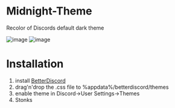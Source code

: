 # Midnight-Theme
Recolor of Discords default dark theme

![image](https://user-images.githubusercontent.com/32136346/153287912-76cf6f5b-b13f-4fa0-ac11-5beac96290d5.png)
![image](https://user-images.githubusercontent.com/32136346/153288087-3baee74a-af40-4c36-ad4e-48bd0976db4e.png)

# Installation
1. install [BetterDiscord](https://betterdiscord.app)
2. drag'n'drop the .css file to %appdata%/betterdiscord/themes
3. enable theme in Discord->User Settings->Themes
4. Stonks
